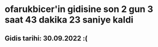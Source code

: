 # ofarukbicer'in gidisine son 2 gun 3 saat 43 dakika 23 saniye kaldi

## Gidis tarihi: 30.09.2022 :(